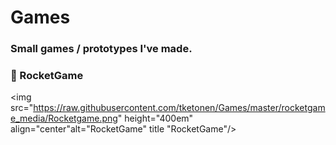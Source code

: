 # Games
### Small games / prototypes I've made.

### 🚀 RocketGame

<img src="https://raw.githubusercontent.com/tketonen/Games/master/rocketgame_media/Rocketgame.png" height="400em" align="center"alt="RocketGame" title "RocketGame"/>
